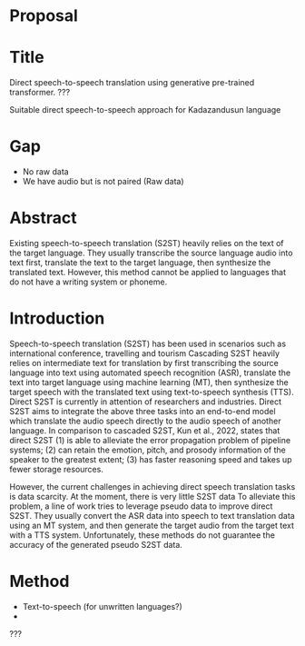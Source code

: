 # Proposal

# Title
Direct speech-to-speech translation using generative pre-trained transformer. ???

Suitable direct speech-to-speech approach for Kadazandusun language



# Gap
 - No raw data
 - We have audio but is not paired (Raw data)

# Abstract

Existing speech-to-speech translation (S2ST) heavily relies on the text of the target language. They usually transcribe the source language audio into text first, translate the text to the target language, then synthesize the translated text. However, this method cannot be applied to languages that do not have a writing system or phoneme.  

# Introduction

Speech-to-speech translation (S2ST) has been used in scenarios such as international conference, travelling and tourism Cascading S2ST heavily relies on intermediate text for translation by first transcribing the source language into text using automated speech recognition (ASR), translate the text into target language using machine learning (MT), then synthesize the target speech with the translated text using text-to-speech synthesis (TTS). Direct S2ST is currently in attention of researchers and industries. Direct S2ST aims to integrate the above three tasks into an end-to-end model which translate the audio speech directly to the audio speech of another language. In comparison to cascaded S2ST, Kun et al., 2022, states that direct S2ST (1) is able to alleviate the error propagation problem of pipeline systems; (2) can retain the emotion, pitch, and prosody information of the speaker to the greatest extent; (3) has faster reasoning speed and takes up fewer storage resources.

However, the current challenges in achieving direct speech translation tasks is data scarcity. At the moment, there is very little S2ST data To alleviate this problem, a line of work tries to leverage pseudo data to improve direct S2ST. They usually convert the ASR data into speech to text translation data using an MT system, and then generate the target audio from the target text with a TTS system. Unfortunately, these methods do not guarantee the accuracy of the generated pseudo S2ST data. 

 # Method

 - Text-to-speech (for unwritten languages?)
 - 

 ???